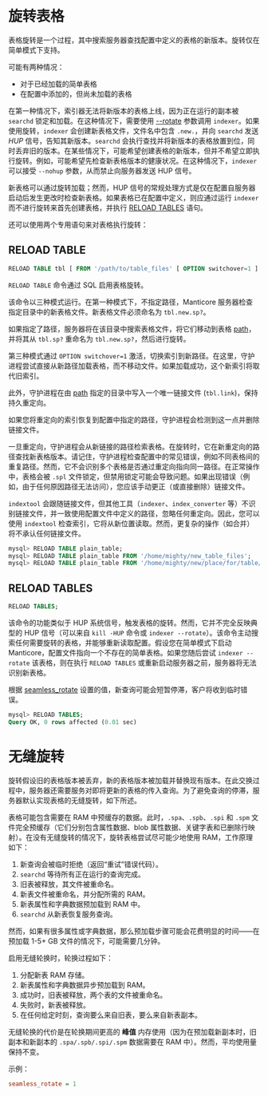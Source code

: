 # 旋转表格

表格旋转是一个过程，其中搜索服务器查找配置中定义的表格的新版本。旋转仅在简单模式下支持。

可能有两种情况：

* 对于已经加载的简单表格
* 在配置中添加的，但尚未加载的表格

在第一种情况下，索引器无法将新版本的表格上线，因为正在运行的副本被 `searchd` 锁定和加载。在这种情况下，需要使用 [--rotate](../../Data_creation_and_modification/Adding_data_from_external_storages/Plain_tables_creation.md#Indexer-command-line-arguments) 参数调用 `indexer`。如果使用旋转，`indexer` 会创建新表格文件，文件名中包含 `.new.`，并向 `searchd` 发送 *HUP* 信号，告知其新版本。`searchd` 会执行查找并将新版本的表格放置到位，同时丢弃旧的版本。在某些情况下，可能希望创建表格的新版本，但并不希望立即执行旋转。例如，可能希望先检查新表格版本的健康状况。在这种情况下，`indexer` 可以接受 `--nohup` 参数，从而禁止向服务器发送 HUP 信号。

新表格可以通过旋转加载；然而，HUP 信号的常规处理方式是仅在配置自服务器启动后发生更改时检查新表格。如果表格已在配置中定义，则应通过运行 `indexer` 而不进行旋转来首先创建表格，并执行 [RELOAD TABLES](../../Data_creation_and_modification/Adding_data_from_external_storages/Rotating_a_table.md#RELOAD-TABLES) 语句。

还可以使用两个专用语句来对表格执行旋转：

## RELOAD TABLE

```sql
RELOAD TABLE tbl [ FROM '/path/to/table_files' [ OPTION switchover=1 ] ];
```

`RELOAD TABLE` 命令通过 SQL 启用表格旋转。

该命令以三种模式运行。在第一种模式下，不指定路径，Manticore 服务器检查指定目录中的新表格文件。新表格文件必须命名为 `tbl.new.sp?`。

如果指定了路径，服务器将在该目录中搜索表格文件，将它们移动到表格 [path](../../Creating_a_table/Local_tables/Plain_and_real-time_table_settings.md#path)，并将其从 `tbl.sp?` 重命名为 `tbl.new.sp?`，然后进行旋转。

第三种模式通过 `OPTION switchover=1` 激活，切换索引到新路径。在这里，守护进程尝试直接从新路径加载表格，而不移动文件。如果加载成功，这个新索引将取代旧索引。

此外，守护进程在由 [path](../../Creating_a_table/Local_tables/Plain_and_real-time_table_settings.md#path) 指定的目录中写入一个唯一链接文件 (`tbl.link`)，保持持久重定向。

如果您将重定向的索引恢复到配置中指定的路径，守护进程会检测到这一点并删除链接文件。

一旦重定向，守护进程会从新链接的路径检索表格。在旋转时，它在新重定向的路径查找新表格版本。请记住，守护进程检查配置中的常见错误，例如不同表格间的重复路径。然而，它不会识别多个表格是否通过重定向指向同一路径。在正常操作中，表格会被 `.spl` 文件锁定，但禁用锁定可能会导致问题。如果出现错误（例如，由于任何原因路径无法访问），您应该手动更正（或直接删除）链接文件。

`indextool` 会跟随链接文件，但其他工具（`indexer`、`index_converter` 等）不识别链接文件，并一致使用配置文件中定义的路径，忽略任何重定向。因此，您可以使用 `indextool` 检查索引，它将从新位置读取。然而，更复杂的操作（如合并）将不承认任何链接文件。

```sql
mysql> RELOAD TABLE plain_table;
mysql> RELOAD TABLE plain_table FROM '/home/mighty/new_table_files';
mysql> RELOAD TABLE plain_table FROM '/home/mighty/new/place/for/table/table_files' OPTION switchover=1;
```

## RELOAD TABLES

```sql
RELOAD TABLES;
```

该命令的功能类似于 HUP 系统信号，触发表格的旋转。然而，它并不完全反映典型的 HUP 信号（可以来自 `kill -HUP` 命令或 `indexer --rotate`）。该命令主动搜索任何需要旋转的表格，并能够重新读取配置。假设您在简单模式下启动 Manticore，配置文件指向一个不存在的简单表格。如果您随后尝试 `indexer --rotate` 该表格，则在执行 `RELOAD TABLES` 或重新启动服务器之前，服务器将无法识别新表格。

根据 [seamless_rotate](../../Server_settings/Searchd.md#seamless_rotate) 设置的值，新查询可能会短暂停滞，客户将收到临时错误。

```sql
mysql> RELOAD TABLES;
Query OK, 0 rows affected (0.01 sec)
```

# 无缝旋转

旋转假设旧的表格版本被丢弃，新的表格版本被加载并替换现有版本。在此交换过程中，服务器还需要服务对即将更新的表格的传入查询。为了避免查询的停滞，服务器默认实现表格的无缝旋转，如下所述。

表格可能包含需要在 RAM 中预缓存的数据。此时，`.spa`、`.spb`、`.spi` 和 `.spm` 文件完全预缓存（它们分别包含属性数据、blob 属性数据、关键字表和已删除行映射）。在没有无缝旋转的情况下，旋转表格尝试尽可能少地使用 RAM，工作原理如下：
1. 新查询会被临时拒绝（返回“重试”错误代码）。
2. `searchd` 等待所有正在运行的查询完成。
3. 旧表被释放，其文件被重命名。
4. 新表文件被重命名，并分配所需的 RAM。
5. 新表属性和字典数据预加载到 RAM 中。
6. `searchd` 从新表恢复服务查询。

然而，如果有很多属性或字典数据，那么预加载步骤可能会花费明显的时间——在预加载 1-5+ GB 文件的情况下，可能需要几分钟。

启用无缝轮换时，轮换过程如下：

1. 分配新表 RAM 存储。
2. 新表属性和字典数据异步预加载到 RAM。
3. 成功时，旧表被释放，两个表的文件被重命名。
4. 失败时，新表被释放。
5. 在任何给定时刻，查询要么来自旧表，要么来自新表副本。

无缝轮换的代价是在轮换期间更高的 **峰值** 内存使用（因为在预加载新副本时，旧副本和新副本的 `.spa/.spb/.spi/.spm` 数据需要在 RAM 中）。然而，平均使用量保持不变。

示例：

```ini
seamless_rotate = 1
```
<!-- proofread -->

